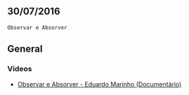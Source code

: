 30/07/2016
----------

`Observar e Absorver`

## General

### Videos

- [Observar e Absorver - Eduardo Marinho (Documentário)](https://www.youtube.com/watch?v=I7arqW5luKc)
